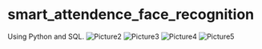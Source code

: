 # smart_attendence_face_recognition
Using Python and SQL.
![Picture2](https://github.com/user-attachments/assets/64c94b1f-1870-4b06-8f7e-04ca2121d56d)
![Picture3](https://github.com/user-attachments/assets/538db5fb-68d1-4854-8521-a98dc01330aa)
![Picture4](https://github.com/user-attachments/assets/ea417d97-32b8-4a88-a7de-d5fa9fe85a6d)
![Picture5](https://github.com/user-attachments/assets/a3e4ef1f-2a76-4757-a0d1-f1254256b2d5)
